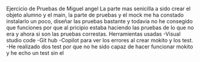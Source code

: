 Ejercicio de Pruebas de Miguel angel
La parte mas senicilla a sido crear el objeto alumno y el main, la parte de pruebas y el mock me ha constado instalarlo un poco, diseñar las pruebas bastante y todavia no he consegido que funciones por que al pricipio estaba haciendo las pruebas de lo que no era y ahora si son las pruebas correstas.
Herramientas usadas
-Visual studio code
-Git hub 
-Copilot para ver los errores al crear mokito y los test.
-He realizado dos test por que no he sido capaz de hacer funcionar mokito y he echo un test sin el 
